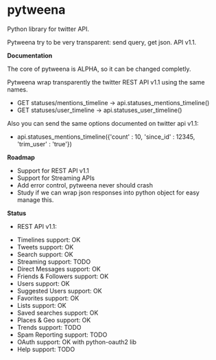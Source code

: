 pytweena
========

Python library for twitter API. 

Pytweena try to be very transparent: send query, get json. API v1.1. 


**Documentation**

The core of pytweena is ALPHA, so it can be changed completly.

Pytweena wrap transparently the twitter REST API v1.1 using the same names.
- GET statuses/mentions_timeline  ->  api.statuses_mentions_timeline()
- GET statuses/user_timeline  ->  api.statuses_user_timeline()

Also you can send the same options documented on twitter api v1.1:
- api.statuses_mentions_timeline({'count' : 10, 'since_id' : 12345, 'trim_user' : 'true'})


**Roadmap**
- Support for REST API v1.1
- Support for Streaming APIs
- Add error control, pytweena never should crash
- Study if we can wrap json 
  responses into python object
  for easy manage this.

**Status**
 * REST API v1.1:
- Timelines support: OK
- Tweets support: OK 
- Search support: OK
- Streaming support: TODO
- Direct Messages support: OK
- Friends & Followers support: OK
- Users support: OK
- Suggested Users support: OK
- Favorites support: OK
- Lists support: OK
- Saved searches support: OK
- Places & Geo support: OK
- Trends support: TODO
- Spam Reporting support: TODO
- OAuth support: OK with python-oauth2 lib
- Help support: TODO 
